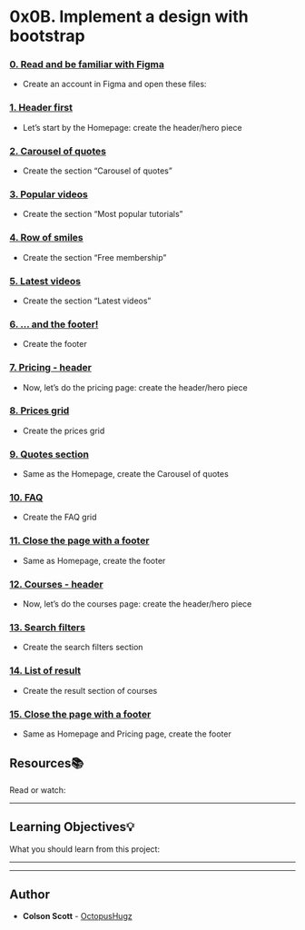 # 0x0B. Implement a design with bootstrap


### [0. Read and be familiar with Figma](./README.md)
* Create an account in Figma and open these files:


### [1. Header first](./0-homepage.html)
* Let’s start by the Homepage: create the header/hero piece


### [2. Carousel of quotes](./1-homepage.html)
* Create the section “Carousel of quotes”


### [3. Popular videos](./2-homepage.html)
* Create the section “Most popular tutorials”


### [4. Row of smiles](./3-homepage.html)
* Create the section “Free membership”


### [5. Latest videos](./4-homepage.html)
* Create the section “Latest videos”


### [6. ... and the footer!](./homepage.html)
* Create the footer


### [7. Pricing - header](./0-pricing.html)
* Now, let’s do the pricing page: create the header/hero piece


### [8. Prices grid](./1-pricing.html)
* Create the prices grid


### [9. Quotes section](./2-pricing.html)
* Same as the Homepage, create the Carousel of quotes


### [10. FAQ](./3-pricing.html)
* Create the FAQ grid


### [11. Close the page with a footer](./pricing.html)
* Same as Homepage, create the footer


### [12. Courses - header](./0-courses.html)
* Now, let’s do the courses page: create the header/hero piece


### [13. Search filters](./1-courses.html)
* Create the search filters section


### [14. List of result](./2-courses.html)
* Create the result section of courses


### [15. Close the page with a footer](./courses.html)
* Same as Homepage and Pricing page, create the footer

## Resources:books:
Read or watch:

---
## Learning Objectives:bulb:
What you should learn from this project:

---
---

## Author
* **Colson Scott** - [OctopusHugz](https://github.com/OctopusHugz)
